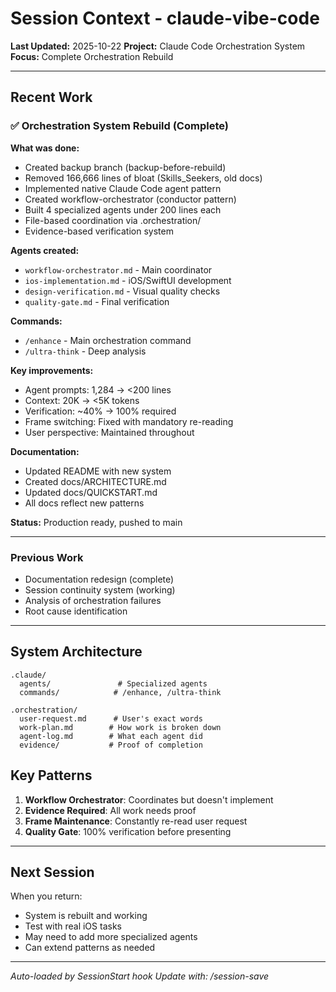 # Session Context - claude-vibe-code

**Last Updated:** 2025-10-22
**Project:** Claude Code Orchestration System
**Focus:** Complete Orchestration Rebuild

---

## Recent Work

### ✅ Orchestration System Rebuild (Complete)

**What was done:**
- Created backup branch (backup-before-rebuild)
- Removed 166,666 lines of bloat (Skills_Seekers, old docs)
- Implemented native Claude Code agent pattern
- Created workflow-orchestrator (conductor pattern)
- Built 4 specialized agents under 200 lines each
- File-based coordination via .orchestration/
- Evidence-based verification system

**Agents created:**
- `workflow-orchestrator.md` - Main coordinator
- `ios-implementation.md` - iOS/SwiftUI development
- `design-verification.md` - Visual quality checks
- `quality-gate.md` - Final verification

**Commands:**
- `/enhance` - Main orchestration command
- `/ultra-think` - Deep analysis

**Key improvements:**
- Agent prompts: 1,284 → <200 lines
- Context: 20K → <5K tokens
- Verification: ~40% → 100% required
- Frame switching: Fixed with mandatory re-reading
- User perspective: Maintained throughout

**Documentation:**
- Updated README with new system
- Created docs/ARCHITECTURE.md
- Updated docs/QUICKSTART.md
- All docs reflect new patterns

**Status:** Production ready, pushed to main

---

### Previous Work

- Documentation redesign (complete)
- Session continuity system (working)
- Analysis of orchestration failures
- Root cause identification

---

## System Architecture

```
.claude/
  agents/               # Specialized agents
  commands/            # /enhance, /ultra-think

.orchestration/
  user-request.md      # User's exact words
  work-plan.md        # How work is broken down
  agent-log.md        # What each agent did
  evidence/           # Proof of completion
```

## Key Patterns

1. **Workflow Orchestrator**: Coordinates but doesn't implement
2. **Evidence Required**: All work needs proof
3. **Frame Maintenance**: Constantly re-read user request
4. **Quality Gate**: 100% verification before presenting

---

## Next Session

When you return:
- System is rebuilt and working
- Test with real iOS tasks
- May need to add more specialized agents
- Can extend patterns as needed

---

_Auto-loaded by SessionStart hook_
_Update with: /session-save_
